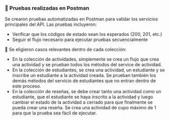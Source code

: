 ### 🧪 Pruebas realizadas en Postman

Se crearon pruebas automatizadas en Postman para validar los servicios principales del API. Las pruebas incluyeron:

- Verificar que los códigos de estado sean los esperados (200, 201, etc.)
- Seguir el flujo necesario para ejecutar pruebas secuencialmente

📝 Se eligieron casos relevantes dentro de cada colección:
- En la colección de actividades, simplemente se crea un flujo que crea una actividad y se prueban todos los métodos del service de actividad.
- En la colección de estudiantes, se crea una actividad, un estudiante y se inscribe un estudiante a la actividad creada. Se prueban también los demás métodos del servicio de estudiantes que no entran dentro de este proceso.
- En la colección de reseñas, se debe crear tanto una actividad como un estudiante, que el estudiante se haya inscrito a la actividad y luego cambiar el estado de la actividad a cerrado para que finalmente se pueda crear una reseña. Se crea una actividad de cupo máximo de 1 para que la prueba sea fácil de ejecutar.
